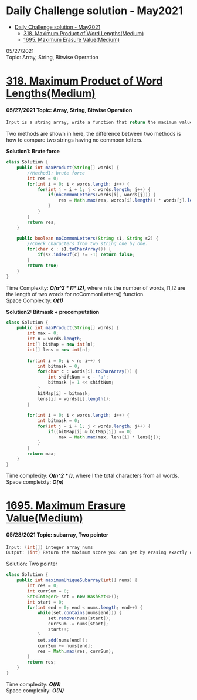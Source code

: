 # Daily Challenge solution - May2021

<!-- GFM-TOC -->
- [Daily Challenge solution - May2021](#daily-challenge-solution---may2021)  
  - [318. Maximum Product of Word Lengths(Medium)](#318-maximum-product-of-word-lengthsmedium)
  - [1695. Maximum Erasure Value(Medium)](#1695-maximum-erasure-valuemedium)



<!-- GFM-TOC -->


05/27/2021  
Topic: Array, String, Bitwise Operation
# [318. Maximum Product of Word Lengths(Medium)](https://leetcode.com/problems/maximum-product-of-word-lengths/)
#### 05/27/2021 Topic: **Array, String, Bitwise Operation**
```java
Input is a string array, write a function that return the maximum value of length(word[i]) * length(word[j]) where the two words do not share common letters.
```

Two methods are shown in here, the difference between two methods is how to compare two strings having no commoon letters.

**Solution1: Brute force**

```java
class Solution {
    public int maxProduct(String[] words) {
        //Method1: brute force
        int res = 0;
        for(int i = 0; i < words.length; i++) {
            for(int j = i + 1; j < words.length; j++) {
                if(noCommonLetters(words[i], words[j])) {
                    res = Math.max(res, words[i].length() * words[j].length());
                }
            }
        }
        return res;
    }

    public boolean noCommonLetters(String s1, String s2) {
        //Check characters from two string one by one.
        for(char c : s1.toCharArray()) {
            if(s2.indexOf(c) != -1) return false;
        }
        return true;
    }
}
```
Time Complexity: **_O(n^2 \* l1\* l2)_**, where n is the number of words, l1,l2 are the length of two words for noCommonLetters() function.  
Space Complexity: **_O(1)_**

**Solution2: Bitmask + precomputation**

```java
class Solution {
    public int maxProduct(String[] words) {
        int max = 0;
        int n = words.length;
        int[] bitMap = new int[n];
        int[] lens = new int[n];
        
        for(int i = 0; i < n; i++) {
            int bitmask = 0;
            for(char c : words[i].toCharArray()) {
                int shiftNum = c - 'a';
                bitmask |= 1 << shiftNum;
            }
            bitMap[i] = bitmask;
            lens[i] = words[i].length();
        }
        
        for(int i = 0; i < words.length; i++) {
            int bitmask = 0;
            for(int j = i + 1; j < words.length; j++) {
                if((bitMap[i] & bitMap[j]) == 0)
                    max = Math.max(max, lens[i] * lens[j]);
            }
        }
        return max;
    }
}
```
Time complexity: **_O(n^2 * l)_**, where l the total characters from all words.  
Space compleixty: **_O(n)_**

 
# [1695. Maximum Erasure Value(Medium)](https://leetcode.com/problems/maximum-erasure-value/)
#### 05/28/2021 Topic: subarray, Two pointer  

```java
Input: (int[]) integer array nums
Output: (int) Return the maximum score you can get by erasing exactly one subarray.
```

Solution: Two pointer

```java
class Solution {
    public int maximumUniqueSubarray(int[] nums) {
        int res = 0;
        int currSum = 0;
        Set<Integer> set = new HashSet<>();
        int start = 0;
        for(int end = 0; end < nums.length; end++) {
            while(set.contains(nums[end])) {
                set.remove(nums[start]);
                currSum -= nums[start];
                start++;
            }
            set.add(nums[end]);
            currSum += nums[end];
            res = Math.max(res, currSum);
        }
        return res;
    }
}
```
Time complexity: **_O(N)_**  
Space complexity: **_O(N)_**

